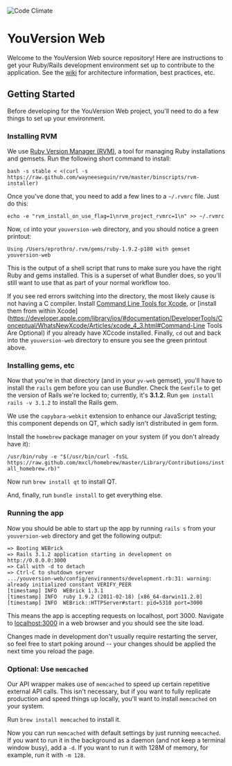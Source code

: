 ![Code Climate](https://codeclimate.com/repos/52cadb9be30ba06538007d86/badges/1826b62ae13759807264/gpa.png)


# YouVersion Web

Welcome to the YouVersion Web source repository! Here are instructions to get your Ruby/Rails development environment set up to contribute to the application. See the [wiki](https://github.com/lifechurch/youversion-web/wiki) for architecture information, best practices, etc.

## Getting Started

Before developing for the YouVersion Web project, you'll need to do a few things to set up your environment.

### Installing RVM

We use [Ruby Version Manager (RVM)](http://beginrescueend.com/rvm/install/), a tool for managing Ruby installations and gemsets. Run the following short command to install:

`bash -s stable < <(curl -s https://raw.github.com/wayneeseguin/rvm/master/binscripts/rvm-installer)`

Once you've done that, you need to add a few lines to a `~/.rvmrc` file. Just do this:

`echo -e "rvm_install_on_use_flag=1\nrvm_project_rvmrc=1\n" >> ~/.rvmrc`

Now, `cd` into your `youversion-web` directory, and you should notice a green printout:

`Using /Users/eprothro/.rvm/gems/ruby-1.9.2-p180 with gemset youversion-web`

This is the output of a shell script that runs to make sure you have the right Ruby and gems installed. This is a superset of what Bundler does, so you'll still want to use that as part of your normal workflow too.

If you see red errors switching into the directory, the most likely cause is not having a C compiler. Install [Command Line Tools for Xcode](https://developer.apple.com/downloads/index.action), or [install them from within Xcode](https://developer.apple.com/library/ios/#documentation/DeveloperTools/Conceptual/WhatsNewXcode/Articles/xcode_4_3.html#Command-Line Tools Are Optional) if you already have XCcode installed. Finally, `cd` out and back into the `youversion-web` directory to ensure you see the green printout above.

### Installing gems, etc

Now that you're in that directory (and in your `yv-web` gemset), you'll have to install the `rails` gem before you can use Bundler. Check the `Gemfile` to get the version of Rails we're locked to; currently, it's **3.1.2**. Run `gem install rails -v 3.1.2` to install the Rails gem.

We use the `capybara-webkit` extension to enhance our JavaScript testing; this component depends on QT, which sadly isn't distributed in gem form.

Install the `homebrew` package manager on your system (if you don't already have it):

`/usr/bin/ruby -e "$(/usr/bin/curl -fsSL https://raw.github.com/mxcl/homebrew/master/Library/Contributions/install_homebrew.rb)"`

Now run `brew install qt` to install QT.

And, finally, run `bundle install` to get everything else.

### Running the app

Now you should be able to start up the app by running `rails s` from your `youversion-web` directory and get the following output:

```
=> Booting WEBrick
=> Rails 3.1.2 application starting in development on http://0.0.0.0:3000
=> Call with -d to detach
=> Ctrl-C to shutdown server
.../youversion-web/config/environments/development.rb:31: warning: already initialized constant VERIFY_PEER
[timestamp] INFO  WEBrick 1.3.1
[timestamp] INFO  ruby 1.9.2 (2011-02-18) [x86_64-darwin11.2.0]
[timestamp] INFO  WEBrick::HTTPServer#start: pid=5310 port=3000
```

This means the app is accepting requests on localhost, port 3000. Navigate to [localhost:3000](http://localhost:3000) in a web browser and you should see the site load.

Changes made in development don't usually require restarting the server, so feel free to start poking around -- your changes should be applied the next time you reload the page.

### Optional: Use `memcached` ###

Our API wrapper makes use of `memcached` to speed up certain repetitive external API calls. This isn't necessary, but if you want to fully replicate production and speed things up locally, you'll want to install `memcached` on your system.

Run `brew install memcached` to install it.

Now you can run `memcached` with default settings by just running `memcached`. If you want to run it in the background as a daemon (and not keep a terminal window busy), add a `-d`. If you want to run it with 128M of memory, for example, run it with `-m 128`.